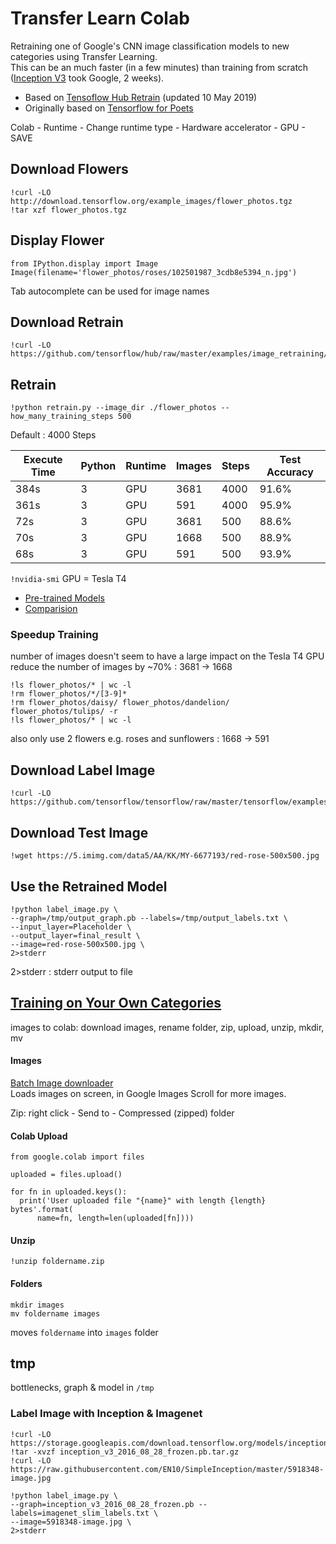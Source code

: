 # Transfer Learn Colab

Retraining one of Google's CNN image classification models to new categories using Transfer Learning.   
This can be an much faster (in a few minutes) than training from scratch ([Inception V3](https://github.com/EN10/KerasInception) took Google, 2 weeks).

* Based on [Tensoflow Hub Retrain](https://github.com/tensorflow/hub/blob/master/docs/tutorials/image_retraining.md) (updated 10 May 2019)    
* Originally based on [Tensorflow for Poets](https://github.com/EN10/TensorFlowForPoets)

Colab - Runtime - Change runtime type - Hardware accelerator - GPU - SAVE

## Download Flowers
    !curl -LO http://download.tensorflow.org/example_images/flower_photos.tgz
    !tar xzf flower_photos.tgz

## Display Flower
    from IPython.display import Image
    Image(filename='flower_photos/roses/102501987_3cdb8e5394_n.jpg') 
Tab autocomplete can be used for image names

## Download Retrain
    !curl -LO https://github.com/tensorflow/hub/raw/master/examples/image_retraining/retrain.py

## Retrain
    !python retrain.py --image_dir ./flower_photos --how_many_training_steps 500

Default : 4000 Steps  

Execute Time|Python|Runtime|Images|Steps|Test Accuracy
---|---|---|---|---|---|
384s | 3 | GPU | 3681 | 4000 | 91.6%    
361s | 3 | GPU |  591 | 4000 | 95.9%   
 72s | 3 | GPU | 3681 |  500 | 88.6%   
 70s | 3 | GPU | 1668 |  500 | 88.9%  
 68s | 3 | GPU |  591 |  500 | 93.9%   

`!nvidia-smi`   GPU = Tesla T4

* [Pre-trained Models ](https://github.com/tensorflow/models/blob/master/research/slim/README.md#pre-trained-models)
* [Comparision](https://1.bp.blogspot.com/-E1qM-CKq-BA/WfuGc22fPBI/AAAAAAAACIg/frpwbO5Jh-oL0cSObyJa29fXkBsuVl7CACLcBGAs/s1600/image3.jpg)

### Speedup Training 
number of images doesn't seem to have a large impact on the Tesla T4 GPU    
reduce the number of images by ~70% : 3681 -> 1668

    !ls flower_photos/* | wc -l
    !rm flower_photos/*/[3-9]*
    !rm flower_photos/daisy/ flower_photos/dandelion/ flower_photos/tulips/ -r
    !ls flower_photos/* | wc -l
also only use 2 flowers e.g. roses and sunflowers : 1668 -> 591

## Download Label Image
    !curl -LO https://github.com/tensorflow/tensorflow/raw/master/tensorflow/examples/label_image/label_image.py

## Download Test Image
    !wget https://5.imimg.com/data5/AA/KK/MY-6677193/red-rose-500x500.jpg

## Use the Retrained Model
    !python label_image.py \
    --graph=/tmp/output_graph.pb --labels=/tmp/output_labels.txt \
    --input_layer=Placeholder \
    --output_layer=final_result \
    --image=red-rose-500x500.jpg \
    2>stderr

2>stderr : stderr output to file

## [Training on Your Own Categories](https://github.com/EN10/TensorFlowForPoets#training-on-your-own-categories)

images to colab: download images, rename folder, zip, upload, unzip, mkdir, mv   

#### Images
[Batch Image downloader](https://chrome.google.com/webstore/detail/fatkun-batch-download-ima/nnjjahlikiabnchcpehcpkdeckfgnohf?hl=en)    
Loads images on screen, in Google Images Scroll for more images.

Zip: right click - Send to - Compressed (zipped) folder

#### Colab Upload

    from google.colab import files

    uploaded = files.upload()

    for fn in uploaded.keys():
      print('User uploaded file "{name}" with length {length} bytes'.format(
          name=fn, length=len(uploaded[fn])))

#### Unzip

    !unzip foldername.zip

#### Folders

    mkdir images
    mv foldername images

moves `foldername` into `images` folder

## tmp

bottlenecks, graph & model in `/tmp`

### Label Image with Inception & Imagenet

    !curl -LO https://storage.googleapis.com/download.tensorflow.org/models/inception_v3_2016_08_28_frozen.pb.tar.gz
    !tar -xvzf inception_v3_2016_08_28_frozen.pb.tar.gz
    !curl -LO https://raw.githubusercontent.com/EN10/SimpleInception/master/5918348-image.jpg
        
    !python label_image.py \
    --graph=inception_v3_2016_08_28_frozen.pb --labels=imagenet_slim_labels.txt \
    --image=5918348-image.jpg \
    2>stderr